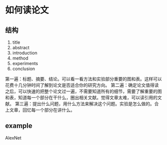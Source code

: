 # 如何读论文

## 结构

1. title
2. abstract
3. introduction
4. method
5. experiments
6. conclusion

第一遍：标题、摘要、结论。可以看一看方法和实验部分重要的图和表。这样可以花费十几分钟时间了解到论文是否适合你的研究方向。
第二遍：确定论文值得读之后，可以快速的把整个论文过一遍，不需要知道所有的细节，需要了解重要的图和表，知道每一个部分在干什么，圈出相关文献。觉得文章太难，可以读引用的文献。
第三遍：提出什么问题，用什么方法来解决这个问题。实验是怎么做的。合上文章，回忆每一个部分在讲什么。





## example



AlexNet

